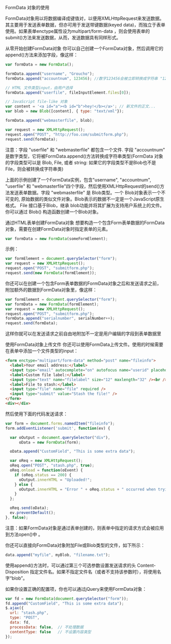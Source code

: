 
FormData 对象的使用

FormData对象用以将数据编译成键值对，以便用XMLHttpRequest来发送数据。其主要用于发送表单数据，但亦可用于发送带键数据(keyed data)，而独立于表单使用。如果表单enctype属性设为multipart/form-data ，则会使用表单的submit()方法来发送数据，从而，发送数据具有同样形式。

从零开始创建FormData对象
你可以自己创建一个FormData对象，然后调用它的append()方法来添加字段，像这样：
```js
var formData = new FormData();

formData.append("username", "Groucho");
formData.append("accountnum", 123456); //数字123456会被立即转换成字符串 "123456"

// HTML 文件类型input，由用户选择
formData.append("userfile", fileInputElement.files[0]);

// JavaScript file-like 对象
var content = '<a id="a"><b id="b">hey!</b></a>'; // 新文件的正文...
var blob = new Blob([content], { type: "text/xml"});

formData.append("webmasterfile", blob);

var request = new XMLHttpRequest();
request.open("POST", "http://foo.com/submitform.php");
request.send(formData);
```
注意：字段 "userfile" 和 "webmasterfile"  都包含一个文件. 字段 "accountnum" 是数字类型，它将被FormData.append()方法转换成字符串类型(FormData 对象的字段类型可以是 Blob, File, 或者 string: 如果它的字段类型不是Blob也不是File，则会被转换成字符串类)

上面的示例创建了一个FormData实例，包含"username", "accountnum", "userfile" 和 "webmasterfile"四个字段，然后使用XMLHttpRequest的send()方法发送表单数据。字段 "webmasterfile" 是 Blob类型。一个 Blob对象表示一个不可变的, 原始数据的类似文件对象。Blob表示的数据不一定是一个JavaScript原生格式。 File 接口基于Blob，继承 blob功能并将其扩展为支持用户系统上的文件。你可以通过 Blob() 构造函数创建一个Blob对象。

通过HTML表单创建FormData对象
想要构造一个包含Form表单数据的FormData对象，需要在创建FormData对象时指定表单的元素。
```js
var formData = new FormData(someFormElement);
```
示例：
```js
var formElement = document.querySelector("form");
var request = new XMLHttpRequest();
request.open("POST", "submitform.php");
request.send(new FormData(formElement));
```
你还可以在创建一个包含Form表单数据的FormData对象之后和发送请求之前，附加额外的数据到FormData对象里，像这样：
```js
var formElement = document.querySelector("form");
var formData = new FormData(formElement);
var request = new XMLHttpRequest();
request.open("POST", "submitform.php");
formData.append("serialnumber", serialNumber++);
request.send(formData);
```
这样你就可以在发送请求之前自由地附加不一定是用户编辑的字段到表单数据里

使用FormData对象上传文件
你还可以使用FormData上传文件。使用的时候需要在表单中添加一个文件类型的input：
```html
<form enctype="multipart/form-data" method="post" name="fileinfo">
  <label>Your email address:</label>
  <input type="email" autocomplete="on" autofocus name="userid" placeholder="email" required size="32" maxlength="64" /><br />
  <label>Custom file label:</label>
  <input type="text" name="filelabel" size="12" maxlength="32" /><br />
  <label>File to stash:</label>
  <input type="file" name="file" required />
  <input type="submit" value="Stash the file!" />
</form>
<div></div>
```
然后使用下面的代码发送请求：
```js
var form = document.forms.namedItem("fileinfo");
form.addEventListener('submit', function(ev) {

  var oOutput = document.querySelector("div"),
      oData = new FormData(form);

  oData.append("CustomField", "This is some extra data");

  var oReq = new XMLHttpRequest();
  oReq.open("POST", "stash.php", true);
  oReq.onload = function(oEvent) {
    if (oReq.status == 200) {
      oOutput.innerHTML = "Uploaded!";
    } else {
      oOutput.innerHTML = "Error " + oReq.status + " occurred when trying to upload your file.<br \/>";
    }
  };

  oReq.send(oData);
  ev.preventDefault();
}, false);
```

注意：如果FormData对象是通过表单创建的，则表单中指定的请求方式会被应用到方法open()中 。

你还可以直接向FormData对象附加File或Blob类型的文件，如下所示：
```js
data.append("myfile", myBlob, "filename.txt");
```
使用append()方法时，可以通过第三个可选参数设置发送请求的头 Content-Disposition 指定文件名。如果不指定文件名（或者不支持该参数时），将使用名字“blob”。

如果你设置正确的配置项，你也可以通过jQuery来使用FormData对象：
```js
var fd = new FormData(document.querySelector("form"));
fd.append("CustomField", "This is some extra data");
$.ajax({
  url: "stash.php",
  type: "POST",
  data: fd,
  processData: false,  // 不处理数据
  contentType: false   // 不设置内容类型
});
```